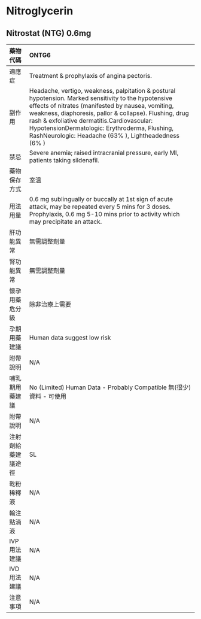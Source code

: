# Nitroglycerin

## Nitrostat \(NTG\) 0.6mg

| 藥物代碼 | ONTG6 |
| :--- | :--- |
| 適應症 | Treatment & prophylaxis of angina pectoris. |
| 副作用 | Headache, vertigo, weakness, palpitation & postural hypotension. Marked sensitivity to the hypotensive effects of nitrates \(manifested by nausea, vomiting, weakness, diaphoresis, pallor & collapse\). Flushing, drug rash & exfoliative dermatitis.Cardiovascular: HypotensionDermatologic: Erythroderma, Flushing, RashNeurologic: Headache \(63% \), Lightheadedness \(6% \) |
| 禁忌 | Severe anemia; raised intracranial pressure, early MI, patients taking sildenafil. |
| 藥物保存方式 | 室溫 |
| 用法用量 | 0.6 mg sublingually or buccally at 1st sign of acute attack, may be repeated every 5 mins for 3 doses. Prophylaxis, 0.6 mg 5-10 mins prior to activity which may precipitate an attack. |
| 肝功能異常 | 無需調整劑量 |
| 腎功能異常 | 無需調整劑量 |
| 懷孕用藥危分級 | 除非治療上需要 |
| 孕期用藥建議 | Human data suggest low risk |
| 附帶說明 | N/A |
| 哺乳期用藥建議 | No \(Limited\) Human Data - Probably Compatible 無\(很少\)資料 - 可使用 |
| 附帶說明 | N/A |
| 注射劑給藥建議途徑 | SL |
| 乾粉稀釋液 | N/A |
| 輸注點滴液 | N/A |
| IVP 用法建議 | N/A |
| IVD 用法建議 | N/A |
| 注意事項 | N/A |

